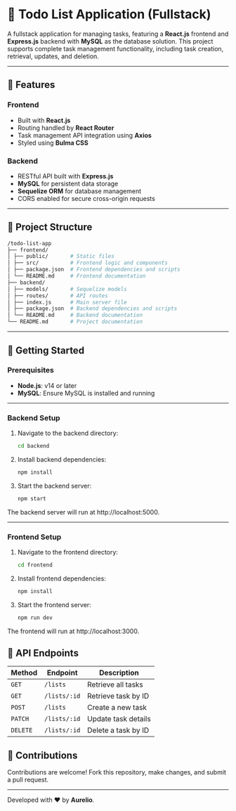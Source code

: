 # 📝 Todo List Application (Fullstack)

A fullstack application for managing tasks, featuring a **React.js** frontend and **Express.js** backend with **MySQL** as the database solution. This project supports complete task management functionality, including task creation, retrieval, updates, and deletion.

---

## 🚀 Features

### Frontend

- Built with **React.js**
- Routing handled by **React Router**
- Task management API integration using **Axios**
- Styled using **Bulma CSS**

### Backend

- RESTful API built with **Express.js**
- **MySQL** for persistent data storage
- **Sequelize ORM** for database management
- CORS enabled for secure cross-origin requests

---

## 📂 Project Structure

```bash
/todo-list-app
├── frontend/
│ ├── public/       # Static files
│ ├── src/          # Frontend logic and components
│ ├── package.json  # Frontend dependencies and scripts
│ └── README.md     # Frontend documentation
├── backend/
│ ├── models/       # Sequelize models
│ ├── routes/       # API routes
│ ├── index.js      # Main server file
│ ├── package.json  # Backend dependencies and scripts
│ └── README.md     # Backend documentation
└── README.md       # Project documentation
```

---

## 🚀 Getting Started

### Prerequisites

- **Node.js**: v14 or later
- **MySQL**: Ensure MySQL is installed and running

---

### Backend Setup

1. Navigate to the backend directory:

   ```bash
   cd backend
   ```

2. Install backend dependencies:

   ```bash
   npm install
   ```

3. Start the backend server:

   ```bash
   npm start
   ```

The backend server will run at http://localhost:5000.

---

### Frontend Setup

1. Navigate to the frontend directory:

   ```bash
   cd frontend
   ```

2. Install frontend dependencies:

   ```bash
   npm install
   ```

3. Start the frontend server:

   ```bash
   npm run dev
   ```

The frontend will run at http://localhost:3000.

## 🌟 API Endpoints

| **Method** | **Endpoint** | **Description**     |
| ---------- | ------------ | ------------------- |
| `GET`      | `/lists`     | Retrieve all tasks  |
| `GET`      | `/lists/:id` | Retrieve task by ID |
| `POST`     | `/lists`     | Create a new task   |
| `PATCH`    | `/lists/:id` | Update task details |
| `DELETE`   | `/lists/:id` | Delete a task by ID |

## 🤝 Contributions

Contributions are welcome! Fork this repository, make changes, and submit a pull request.

---

Developed with ❤️ by **Aurelio**.
